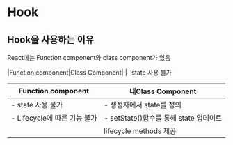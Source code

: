 # Hook
## Hook을 사용하는 이유

React에는 Function component와 class component가 있음

|Function component|Class Component|
|- state 사용 불가

|Function component|내Class Component|
|------|---|
|- state 사용 불가|- 생성자에서 state를 정의|
|- Lifecycle에 따른 기능 불가|- setState()함수를 통해 state 업데이트|
|| lifecycle methods 제공|
